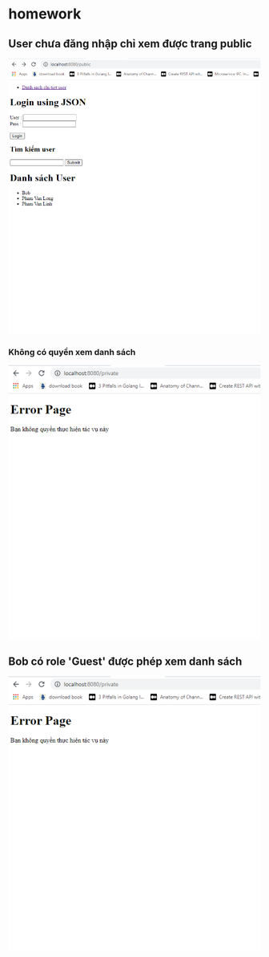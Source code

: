 # homework

## User chưa đăng nhập chỉ xem được trang public
![alt](https://github.com/hungpham28197/homework/blob/master/bai%20tap/ch%C6%B0a%20%C4%91%C4%83ng%20nh%E1%BA%ADp.PNG)
### Không có quyền xem danh sách
![alt](https://github.com/hungpham28197/homework/blob/master/bai%20tap/khi%20bob%20xem%20chi%20ti%E1%BA%BFt%20th%C3%AC%20b%E1%BB%8B%20ch%E1%BA%B7n.PNG)

## Bob có role 'Guest' được phép xem danh sách 
![alt](https://github.com/hungpham28197/homework/blob/master/bai%20tap/khi%20bob%20xem%20chi%20ti%E1%BA%BFt%20th%C3%AC%20b%E1%BB%8B%20ch%E1%BA%B7n.PNG)
